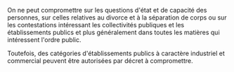   
 On ne peut compromettre sur les questions d'état et de capacité des personnes, sur celles relatives au divorce et à la séparation de corps ou sur les contestations intéressant les collectivités publiques et les établissements publics et plus généralement dans toutes les matières qui intéressent l'ordre public.  

  
 Toutefois, des catégories d'établissements publics à caractère industriel et commercial peuvent être autorisées par décret à compromettre.  
